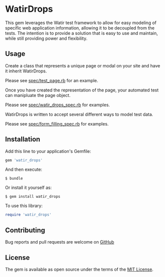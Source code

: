 # WatirDrops

This gem leverages the Watir test framework to allow for easy modeling of specific web application information, 
allowing it to be decoupled from the tests.
The intention is to provide a solution that is easy to use and maintain, while still providing power and flexibility.

## Usage

Create a class that represents a unique page or modal on your site and have it inherit WatirDrops.

Please see [spec/test_page.rb](spec/test_page.rb) for an example.

Once you have created the representation of the page, your automated test can manipluate the page object.

Please see [spec/watir_drops_spec.rb](spec/watir_drops_spec.rb) for examples.

WatirDrops is written to accept several different ways to model test data. 

Please see [spec/form_filling_spec.rb](spec/form_filling_spec.rb) for examples.

## Installation

Add this line to your application's Gemfile:

```ruby
gem 'watir_drops'
```

And then execute:

    $ bundle

Or install it yourself as:

    $ gem install watir_drops
    
To use this library:

```ruby
require 'watir_drops'
```


## Contributing

Bug reports and pull requests are welcome on [GitHub](https://github.com/titusfortner/watir_drops)


## License

The gem is available as open source under the terms of the [MIT License](http://opensource.org/licenses/MIT).
